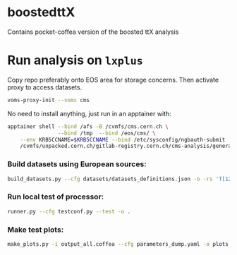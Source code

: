 # boostedttX
Contains pocket-coffea version of the boosted ttX analysis

# Run analysis on `lxplus`
Copy repo preferably onto EOS area for storage concerns. Then activate proxy to access datasets.

```bash
voms-proxy-init --voms cms
```

No need to install anything, just run in an apptainer with:

```bash
apptainer shell --bind /afs -B /cvmfs/cms.cern.ch \
                --bind /tmp  --bind /eos/cms/ \
    --env KRB5CCNAME=$KRB5CCNAME --bind /etc/sysconfig/ngbauth-submit  \
    /cvmfs/unpacked.cern.ch/gitlab-registry.cern.ch/cms-analysis/general/pocketcoffea:lxplus-cc7-stable
```
### Build datasets using European sources:

```bash
build_datasets.py --cfg datasets/datasets_definitions.json -o -rs 'T[123]_(FR|IT|DE|BE|UK)_\w+'
```

### Run local test of processor:

```bash
runner.py --cfg testconf.py --test -o .
```

### Make test plots:
```bash
make_plots.py -i output_all.coffea --cfg parameters_dump.yaml -o plots --overwrite -op params/plotting_style.yaml
```
